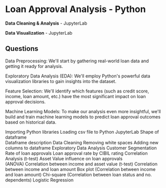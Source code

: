 # Loan Approval Analysis - Python


**Data Cleaning & Analysis** - JupyterLab

**Data Visualization** - JupyterLab

## Questions

Data Preprocessing: We'll start by gathering real-world loan data and getting it ready for analysis. 

Exploratory Data Analysis (EDA): We'll employ Python's powerful data visualization libraries to gain insights into the dataset. 

Feature Selection: We'll identify which features (such as credit score, income, loan amount, etc.) have the most significant impact on loan approval decisions.

Machine Learning Models: To make our analysis even more insightful, we'll build and train machine learning models to predict loan approval outcomes based on historical data.


Importing Python libraries 
Loading csv file to Python JupyterLab
Shape of dataframe  
Dataframe description 
Data Cleaning 
Removing white spaces 
Adding new columns to dataframe 
Exploratory Data Analysis 
Customer Segmentation 
Rate of loan approvals 
Loan approval rate by CIBIL rating
Correlation Analysis 
(t-test) Asset Value influence on loan approvals  
(ANOVA) Correlation between income and asset value
(t-test) Correlation between income and loan amount 
Box plot (Correlation between income and loan amount)
Chi-square (Correlation between loan status and no. dependents) 
Logistic Regression 
